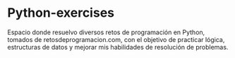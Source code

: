 # Python-exercises
Espacio donde resuelvo diversos retos de programación en Python, tomados de retosdeprogramacion.com, con el objetivo de practicar lógica, estructuras de datos y mejorar mis habilidades de resolución de problemas.
